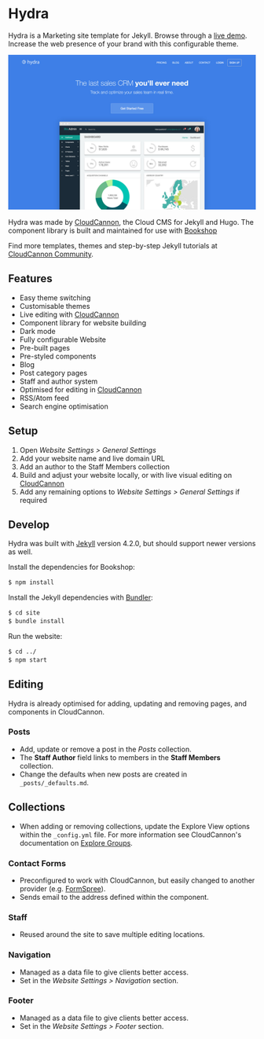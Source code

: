 # Hydra

Hydra is a Marketing site template for Jekyll. Browse through a [live demo](https://proper-gull.cloudvent.net/).
Increase the web presence of your brand with this configurable theme.

![Hydra template screenshot](site/images/_screenshot.png)

Hydra was made by [CloudCannon](http://cloudcannon.com/), the Cloud CMS for Jekyll and Hugo.
The component library is built and maintained for use with [Bookshop](https://github.com/cloudcannon/bookshop/)

Find more templates, themes and step-by-step Jekyll tutorials at [CloudCannon Community](https://cloudcannon.com/community/).

## Features

* Easy theme switching
* Customisable themes
* Live editing with [CloudCannon](http://cloudcannon.com/)
* Component library for website building
* Dark mode
* Fully configurable Website
* Pre-built pages
* Pre-styled components
* Blog
* Post category pages
* Staff and author system
* Optimised for editing in [CloudCannon](http://cloudcannon.com/)
* RSS/Atom feed
* Search engine optimisation

## Setup

1. Open *Website Settings > General Settings*
2. Add your website name and live domain URL
3. Add an author to the Staff Members collection
4. Build and adjust your website locally, or with live visual editing on [CloudCannon](https://app.cloudcannon.com/)
5. Add any remaining options to *Website Settings > General Settings* if required

## Develop

Hydra was built with [Jekyll](http://jekyllrb.com/) version 4.2.0, but should support newer versions as well.

Install the dependencies for Bookshop:

~~~bash
$ npm install
~~~

Install the Jekyll dependencies with [Bundler](http://bundler.io/):

~~~bash
$ cd site
$ bundle install
~~~

Run the website:

~~~bash
$ cd ../
$ npm start
~~~

## Editing

Hydra is already optimised for adding, updating and removing pages, and components in CloudCannon.

### Posts

* Add, update or remove a post in the *Posts* collection.
* The **Staff Author** field links to members in the **Staff Members** collection.
* Change the defaults when new posts are created in `_posts/_defaults.md`.

## Collections
* When adding or removing collections, update the Explore View options within the `_config.yml` file. For more information see CloudCannon's documentation on [Explore Groups](https://cloudcannon.com/documentation/edit/interfaces/explore/#keyword:_explore).

### Contact Forms

* Preconfigured to work with CloudCannon, but easily changed to another provider (e.g. [FormSpree](https://formspree.io/)).
* Sends email to the address defined within the component.

### Staff

* Reused around the site to save multiple editing locations.

### Navigation

* Managed as a data file to give clients better access.
* Set in the *Website Settings > Navigation* section.

### Footer

* Managed as a data file to give clients better access.
* Set in the *Website Settings > Footer* section.
